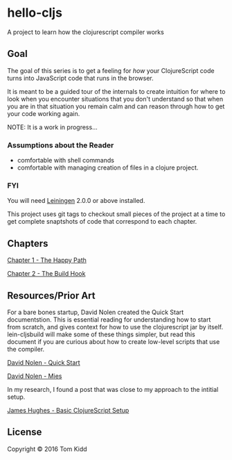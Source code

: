 # hello-cljs

A project to learn how the clojurescript compiler works

## Goal

The goal of this series is to get a feeling for _how_ your ClojureScript 
code turns into JavaScript code that runs in the browser.

It is meant to be a guided tour of the internals to create intuition for
where to look when you encounter situations that you don't understand so
that when you are in that situation you remain calm and can reason through
how to get your code working again.

NOTE: It is a work in progress...

### Assumptions about the Reader

* comfortable with shell commands
* comfortable with managing creation of files in a clojure project.

### FYI

You will need [Leiningen][] 2.0.0 or above installed.

[leiningen]: https://github.com/technomancy/leiningen


This project uses git tags to checkout small pieces of the project at a time 
to get complete snaptshots of code that correspond to each chapter.


## Chapters

[Chapter 1 - The Happy Path](/doc/chapter_001_the_happy_path.md)

[Chapter 2 - The Build Hook](/doc/chapter_002_the_build_hook.md)


## Resources/Prior Art

For a bare bones startup, David Nolen created the Quick Start documentstion.
This is essential reading for understanding how to start from scratch, and
gives context for how to use the clojurescript jar by itself. lein-cljsbuild
will make some of these things simpler, but read this document if you are
curious about how to create low-level scripts that use the compiler.

[David Nolen - Quick Start](https://github.com/clojure/clojurescript/wiki/Quick-Start)

[David Nolen - Mies](https://github.com/swannodette/mies)

In my research, I found a post that was close to my approach to the intitial setup.

[James Hughes - Basic ClojureScript Setup](https://yobriefca.se/blog/2014/05/30/basic-clojurescript-setup/)

## License

Copyright © 2016 Tom Kidd
